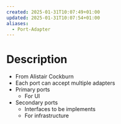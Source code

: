 ```yaml
---
created: 2025-01-31T10:07:49+01:00
updated: 2025-01-31T10:07:54+01:00
aliases:
  - Port-Adapter
---
```

# Description
- From Alistair Cockburn
- Each port can accept multiple adapters
- Primary ports
	- For UI
- Secondary ports
	- Interfaces to be implements
	- For infrastructure